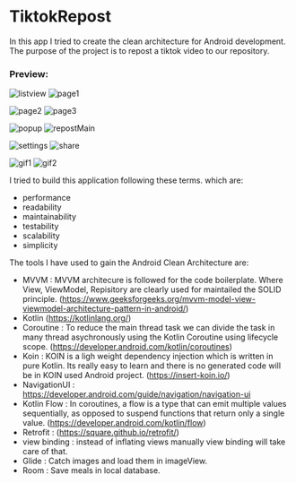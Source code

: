 # TiktokRepost
 

In this app I tried to create the clean architecture for Android development. The purpose of the project is to repost a tiktok video to our repository.

### Preview:
![listview](https://user-images.githubusercontent.com/70695017/178728043-80f66ff6-231e-40d8-8fcf-16826c77161f.png)
![page1](https://user-images.githubusercontent.com/70695017/178728063-81ce746f-7234-482d-81e1-579146881311.png)

![page2](https://user-images.githubusercontent.com/70695017/178728064-7dc45bd6-eec8-44f0-92da-1904e4d0ee63.png)
![page3](https://user-images.githubusercontent.com/70695017/178728066-f1147153-1f4c-4283-8476-cf14cd6f4853.png)

![popup](https://user-images.githubusercontent.com/70695017/178728071-37e65a82-9086-4a7f-8a6d-b2e242399067.png)
![repostMain](https://user-images.githubusercontent.com/70695017/178728073-d7262e36-e2f2-4000-b6b9-f6eec817bf6e.png)

![settings](https://user-images.githubusercontent.com/70695017/178728075-2755f288-5716-4143-836f-2a9520231449.png)
![share](https://user-images.githubusercontent.com/70695017/178728078-99518016-c48f-4f7f-9e18-c5a98bff1470.png)

![gif1](https://user-images.githubusercontent.com/70695017/178732121-1412085e-14e8-4e20-92c4-1ab1fe1ecac7.gif)
![gif2](https://user-images.githubusercontent.com/70695017/178732847-08d0453e-a2cc-4ed6-9e73-3cbe2ab7d980.gif)

I tried to build this application following these terms. which are:

- performance
- readability
- maintainability
- testability
- scalability
- simplicity

The tools I have used to gain the Android Clean Architecture are:

- MVVM : MVVM architecure is followed for the code boilerplate. Where View, ViewModel, Repisitory are clearly used for maintailed the SOLID principle. (https://www.geeksforgeeks.org/mvvm-model-view-viewmodel-architecture-pattern-in-android/)
- Kotlin (https://kotlinlang.org/)
- Coroutine : To reduce the main thread task we can divide the task in many thread asychronously using the Kotlin Coroutine using lifecycle scope. (https://developer.android.com/kotlin/coroutines)
- Koin : KOIN is a ligh weight dependency injection which is written in pure Kotlin. Its really easy to learn and there is no generated code will be in KOIN used Android project. (https://insert-koin.io/)
- NavigationUI : https://developer.android.com/guide/navigation/navigation-ui
- Kotlin Flow : In coroutines, a flow is a type that can emit multiple values sequentially, as opposed to suspend functions that return only a single value. (https://developer.android.com/kotlin/flow)
- Retrofit : (https://square.github.io/retrofit/)
- view binding : instead of inflating views manually view binding will take care of that.
- Glide : Catch images and load them in imageView.
- Room : Save meals in local database.
